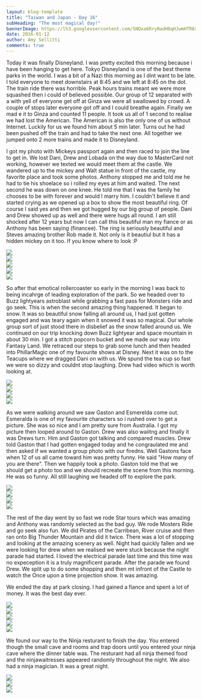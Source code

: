```yaml
---
layout: blog-template
title: "Taiwan and Japan - Day 16"
subHeading: "The most magical day!"
bannerImage: https://lh3.googleusercontent.com/SNQxa6Rry0adH8qHJwmHTR6XarKsYAtySylIWh9y2wqVrehIFyFA4yQzRIbJMQnxeiZHpw8J_0eg0zdSB8hdHU9miF7-zY2jWQfP4-aTi900zp0pLO9G5uWo3mucDZfGbqJP0889qA=w2400
date: 2016-01-12
author: Amy Sellitti
comments: true
---
```


Today it was finally Disneyland. I was pretty excited this morning because i have been hanging to get here. Tokyo Disneyland is one of the best theme parks in the world. I was a bit of a Nazi this morning as I dint want to be late. I told everyone to meet downstairs at 8:45 and we left at 8:45 on the dot. The train ride there was horrible. Peak hours trains meant we were more squashed then i could of believed possible. Our group of 12 separated with a with yell of everyone get off at Ginza we were all swallowed by crowd. A couple of stops later everyone got off and I could breathe again. Finally we mad e it to Ginza and counted 11 people. It took us all of 1 second to realise we had lost the American. The American is also the only one of us without Internet. Luckily for us we found him about 5 min later. Turns out he had been pushed off the train and had to take the next one. All together we jumped onto 2 more trains and made it to Disneyland. 

I got my photo with Mickeys passport again and then raced to join the line to get in. We lost Dani, Drew and Lobada on the way due to MasterCard not working, however we texted we would meet them at the castle. We wandered up to the mickey and Walt statue in front of the castle, my favorite place and took some photos. Anthony stopped me and told me he had to tie his shoelace so i rolled my eyes at him and waited. The next second he was down on one knee. He told me that I was the family he chooses to be with forever and would I marry him. I couldn't believe it and started crying as we opened up a box to show the most beautiful ring. Of course I said yes and then we got hugged by our big group of people. Dani and Drew showed up as well and there were hugs all round. I am still shocked after 12 years but now I can call this beautiful man my fiance or as Anthony has been saying (financee). The ring is seriously beautiful and Steves amazing brother Rob made it. Not only is it beautiul but it has a hidden mickey on it too. If you know where to look :P

<div class="center-image"><img src="https://lh3.googleusercontent.com/SNQxa6Rry0adH8qHJwmHTR6XarKsYAtySylIWh9y2wqVrehIFyFA4yQzRIbJMQnxeiZHpw8J_0eg0zdSB8hdHU9miF7-zY2jWQfP4-aTi900zp0pLO9G5uWo3mucDZfGbqJP0889qA=w2400" /></div>
<div class="center-image"><img src="https://lh3.googleusercontent.com/IgM7T7WQ7GUFQIDhqXrJGgjONRSaFPU-NsPpj6RcMKDuOzTYFaUFzWOlbbQPdY0TaC8UM0e5iRngWZ6dHr3IREEAcx1adOGniL0TNosLYkvZpo6dYBm-d0EXj9Hkbw8lNAV6uAfExA=w2400" /></div>
<div class="center-image"><img src="https://lh3.googleusercontent.com/X9NKmyUdTvoOBGtNqqYrxOBvBdY5jLZwU97yA28QyVE7_5wk1UQ8zw1unv8E1Hg0GNvd__vTM7CXdxKmcOAvJLHMahRQx4-yZ2DLGJzeuBgAtYw50sHmnhUwBDfA5Cq4Gz6r6hC9pQ=w2400" /></div>
<div class="center-image"><img src="https://lh3.googleusercontent.com/jdrVrK-JzMmFeXVWlQYd7nxXAKYzAwVOO3i25edOZBdf-sX2nTkBM8YgUhMM8bk9D5Rv_C7rm43Edfq6zb39f8NcjDfIbvecNCxd-K7a8eCjoIVnvvOTgnpz4GN-3xZy_FTAvpSqEg=w2400" /></div>
<div class="center-image"><img src="https://lh3.googleusercontent.com/USd7Raph4MtzGsL1JiLf9EnCncavKbuSA9OYZ87yxWhryuTkrp-Ni3uar3S6DrD9Gd9hpumpsaDSO_8Ya-ME6sXn8WahSp5Lr3xWGl3KXM3yB-uUQpKEDeQFjwLJwvW5JSHO-z8dMQ=w2400" /></div>

So after that emotical rollercoaster so early in the morning I was back to being incahrge of leading exploration of the park. So we headed over to Buzz lightyears astroblast while grabbing a fast pass for Monsters ride and go seek. This is when the second amazing thing happened. It began to snow. It was so beautiful snow falling all around us, I had just gotten engaged and was teary again when it snowed it was so magical. Our whole group sort of just stood there in disbelief as the snow falled around us. We continued on our trip knocking down Buzz lightyear and space mountain in about 30 min. I got a stitch popcorn bucket and we made our way into Fantasy Land. We retraced our steps to grab some lunch and then headed into PhillarMagic one of my favourite shows at Disney. Next it was on to the Teacups where we dragged Dani on with us. We spund the tea cup so fast we were so dizzy and couldnt stop laughing. Drew had video which is worth looking at.


<div class="center-image"><img src="https://lh3.googleusercontent.com/Tbsn3BKPoUvTpgyUTZBEauR2hu0GPpKbIUmHNlTBi3bH50Svj8RxgmpUKtnmL8UCuwz2BG-S8VACaYsBsMNkFpRenQ3OY7QG5nn72qj24zhv8vWQd_IZ5CrbEOMoLTmAXVjfLnjvLg=w2400" /></div>
<div class="center-image"><img src="https://lh3.googleusercontent.com/0ByEUpyhp0WBzXbUXtgzkwZR-HLCRroj18DbUVPCPOp-opSOFdZWuSTIDkKzOPG-nSlvzXp_gMh2YpEf_raeb098nOEgHRttcSH0aaEhHVJ8O_8YAVoWE4yl-owJ3HZZdhgQ0tToUw=w2400" /></div>
<div class="center-image"><img src="https://lh3.googleusercontent.com/g-w9UoYEmYIzoYurqddfnegpAz-hw0jejZvwMNgN__14lJxbtrX6NeOZxKuYCKxuumrRHiN_ArlXDsLheO1wNKadzoTUSkPJNlP9JeTu_E7eA3Ssw2SctDS43QFgKELCZbYA1dNHKQ=w2400" /></div>
<div class="center-image"><img src="https://lh3.googleusercontent.com/zzDToUuzeikv3CawsZPCRuu_i1Egq-YPJ8lbA6WWEhKeZBcTHAviarLic1stk-rJ9MhOqI3YtajF_RsocxmAncvdGES4IdJWN72Fjk9weDVTjNH_3ekTltKR_8-bntRAm-RpKWjtYQ=w2400" /></div>

As we were walking around we saw Gaston and Esmerelda come out. Esmeralda is one of my favourite characters so i rushed over to get a picture. She was so nice and I am pretty sure from Australia. I got my picture then looped around to Gaston. Drew was also waiitng and finally it was Drews turn. Him and Gaston got talking and compared muscles. Drew told Gaston that I had gotten engaged today and he congraulated me and then asked if we wanted a group photo with our firedns. Well Gastons face when 12 of us all came toward him was pretty funny. He said "How many of you are there". Then we happily took a photo. Gaston told me that we should get a photo too and we should recreate the scene from this morning. He was so funny. All still laughing we headed off to explore the park.

<div class="center-image"><img src="https://lh3.googleusercontent.com/k01YPY5pxI8ssUUZyb6TntLhRshcPUvmDkWnUjPDaEHJ92w60mIvYzC5qeCn_P4wtxVEJK8KgXtIRwcw0BBzPu3vNUV4Tt0PYdeKrK7zbXatC4q9asme_wjy4PhxovweyCOIo9xEUA=w2400" /></div>
<div class="center-image"><img src="https://lh3.googleusercontent.com/DGIjv0opZnrj2F-YpzL5aiJ5GSWn9rpcXZVRd0FZTrbdElDRJ80Q6FblRu-W-QJlH7rCjrWiNXqPE6V_wZZTEjAdq__ewZUeC1E_9S8LV6rL8LImoB67kbKr-6_ZNa4XY7ywjUm99Q=w2400" /></div>
<div class="center-image"><img src="https://lh3.googleusercontent.com/vq-mXQ3LJxCLuhZ_RNZzmwp9jksjXERfKNSqxR49KO-JMuyt1ZVhfolghN9OJ-0Q9Xkm1orUOTBfyM10QHoV3SZQMvPYqL1V15KC8xaPP86jYDAxkesjkPP2L2aXsb1-QJ-PboOt7g=w2400" /></div>
<div class="center-image"><img src="https://lh3.googleusercontent.com/KYxHcrX5ICki1xXhXAiSB3_yeh1GKcaezqBRr1qh0woLJ4NC21gvPlAl9Uv8ZMDaFzPdO1Bokn3-_LiJxenQizl3laWqJJiL04HXJVJDrUAGudSDWGiLi2So9zEq-M9NqAnwhMUQMA=w2400" /></div>
<div class="center-image"><img src="" /></div>

The rest of the day went by so fast we rode Star tours which was amazing and Anthony was randomly selected as the bad guy. We rode Mosters Ride and go seek also fun. We did Pirates of the Carribean, River cruise and then ran onto Big Thunder Mountain and did it twice. There was a lot of stopping and looking at the amazing scenery as well. Night had quickly fallen and we were looking for drew when we realised we were stuck because the night parade had started. I loved the electrical parade last time and this time was no expeception it is a truly magnificent parade. After the parade we found Drew. We split up to do some shopping and then mt infront of the Castle to watch the Once upon a time projection show. It was amazing. 

We ended the day at park closing. I had gained a fiance and spent a lot of money. It was the best day ever. 

<div class="center-image"><img src="https://lh3.googleusercontent.com/YG1diiMgf7sg_wMAao1XjgMwbcjk7ojjQCkH5LaUUBUyVQQKC9c__LO6l2iYN-ZFUa2vvS0dK1Husn0ySt4msnFOYVqoC-HcVz6t46XuB_w0IWpMaf8jX8mJvf86OrYXM3TSTKHzOA=w2400" /></div>
<div class="center-image"><img src="https://lh3.googleusercontent.com/Z78AcmaPSKPI3KGHcXLZVcQnJgf4a0eoiqj6R_bNU9v_yKOUKJp1bP_LciSTxZM3VdBrWTLhDHiZHdclY2mxxfsCyDm2hk9rIoL8FxsbqpyeeD1z-9em3KnXcSVoxOwiWeobUw4jpQ=w2400" /></div>
<div class="center-image"><img src="https://lh3.googleusercontent.com/wAdE5ijhyjjusOD-ZApt-UdvSBScbQZG2vEJytR6yt4fDrPf0_v0RJMEovjZeyDariJ_LeN6WQxGKf_Cv9oBZtG4RDpz_n8hktja7T7FlBUqodDkk-dtflQifsUbwV0esTDMdTS4zQ=w2400" /></div>
<div class="center-image"><img src="https://lh3.googleusercontent.com/5ypq918ugusXB0Lmlla_O8JFmWINiUCHcVrWgiDaGvh0ewn7EcgCVE_cOLLfBGgRB-YUuCm87AfnRy4ycpx9w1rnyQqPe5dsCzM0EPVEOb9CN-N8HNvu3DT66W_wudlKynd8M_2OZw=w2400" /></div>
<div class="center-image"><img src="https://lh3.googleusercontent.com/OiYrGLOFKb8EvA5nMwM8bhOitOtCkBHkK5Lc8XNXROX6vxY0W3D2J3lmYiwEa_yij_C1Ip1XG3z8AdktuoGb5vgM9oZvBHEy06Ynb9xIOBcc4ooX81gdvebZIKn-pac1W01q17WwlA=w2400" /></div>

We found our way to the Ninja resturant to finish the day. You entered though the small cave and rooms and trap doors until you entered your ninja cave where the dinner table  was. The resturant had all ninja themed food and the ninjawaitresses appeared randomly throughout the night. We also had a ninja magician. It was a great night. 

<div class="center-image"><img src="https://lh3.googleusercontent.com/4cnwRuE_5Ji5s90oUHaKKkP-SjdrTkOUCeQx5sHbqx-J5WUkVlx-xLPFFh9GIKPuoWh-pxnKBVZNjGvd5NWoAwlTfX_3phChe5URxuUGj5xeOygy54Zul-iWTRe9EZXG4uhmwWQ8YQ=w2400" /></div>
<div class="center-image"><img src="https://lh3.googleusercontent.com/yPAnGFCrR19ty0FkE-LmT0Cm6ChR49I6xQ1Pc6EEqPui9muFbLptGX9ES-PfFIfc5HteobRdI7PGqwwSt-a2nbTwpJaTBGKmFN_dBLZ-k4X2E5f9uAsnkFnpeq13bFps5AhVPQUp_Q=w2400" /></div>
<div class="center-image"><img src="https://lh3.googleusercontent.com/KgIhKmx9tciZPznUEiBb9caFkJ4Ckv7c59YOGwFjOAHdwQYo0Vefg6tzn_RaDrKK8B8d1mUJB-uvwQIgtt-KWfcH6QtjpJScNE5WcMof-VE0xwBqums_oU-3GG_xLk2HVL8NjdwC0w=w2400" /></div>
